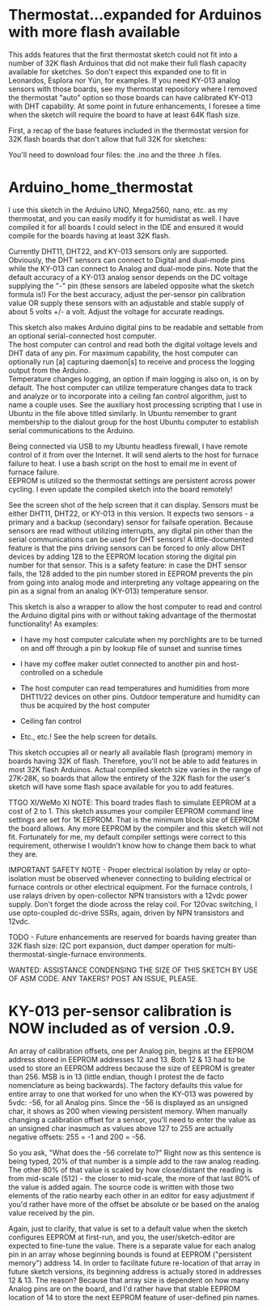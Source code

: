 # Thermostat...expanded for Arduinos with more flash available
This adds features that the first thermostat sketch could not fit into a number of 32K flash Arduinos that did not make 
their full flash capacity available for sketches. So don't expect this expanded one to fit in Leonardos, Esplora nor Yún, for examples.  If you need KY-013 analog sensors with those boards, see my thermostat repository where I removed the thermostat "auto" option so those boards can have calibrated KY-013 with DHT capability.  At some point in future enhancements, I foresee a time when the sketch will require the board to have at least 64K flash size.

First, a recap of the base features included in the thermostat version for 32K flash boards that don't allow that full 
32K for sketches:

You'll need to download four files: the .ino and the three .h files.  

# Arduino_home_thermostat
I use this sketch in the Arduino UNO, Mega2560, nano, etc. as my thermostat, and you can easily modify
it for humidistat as well.  I have compiled it for all boards I could select in the IDE and ensured it would compile for 
the boards having at least 32K flash.

Currently DHT11, DHT22, and KY-013 sensors only are supported.  Obviously, the DHT sensors can connect to Digital and 
dual-mode pins while the KY-013 can connect to Analog and dual-mode pins. Note that the default accuracy of a KY-013 analog sensor depends on the DC voltage supplying the "-" pin (these sensors are labeled opposite what the sketch formula is!)
For the best accuracy, adjust the per-sensor pin calibration value OR supply these sensors with an adjustable and stable supply of about 5 volts +/- a volt.  Adjust the voltage for accurate readings.

This sketch also makes Arduino digital pins to be readable and settable from an optional serial-connected host computer.  
The host computer can control and read both the digital voltage levels and DHT data of any pin.  For maximum capability, 
the host computer can optionally run [a] capturing daemon[s] to receive and process the logging output from the Arduino.  
Temperature changes logging, an option if main logging is also on, is on by default.  The host computer can utilize 
temperature changes data to track and analyze or to incorporate into a ceiling fan control algorithm, just to name a couple
uses.  See the auxiliary host processing scripting that I use in Ubuntu in the file above titled similarly.  In Ubuntu 
remember to grant membership to the dialout group for the host Ubuntu computer to establish serial communications to the 
Arduino.

Being connected via USB to my Ubuntu headless firewall, I have remote control of it from over the Internet.  It will send 
alerts to the host for furnace failure to heat. I use a bash script on the host to email me in event of furnace failure.  
EEPROM is utilized so the thermostat settings are persistent across power cycling.  I even update the compiled sketch into 
the board remotely!

See the screen shot of the help screen that it can display.  Sensors must be either DHT11, DHT22, or KY-013 in this version.  It expects two sensors - a primary and a backup (secondary) sensor for failsafe operation.  Because sensors are
read without utilizing interrupts, any digital pin other than the serial communications can be used for DHT sensors!  A
little-documented feature is that the pins driving sensors can be forced to only allow DHT devices by adding 128 to the
EEPROM location storing the digital pin number for that sensor.  This is a safety feature: in case the DHT sensor fails,
the 128 added to the pin number stored in EEPROM prevents the pin from going into analog mode and interpreting any voltage
appearing on the pin as a signal from an analog (KY-013) temperature sensor.

This sketch is also a wrapper to allow the host computer to read and control the Arduino digital pins with or without taking
advantage of the thermostat functionality!  As examples:

-  I have my host computer calculate when my porchlights are to be turned on and off through a pin by lookup file of sunset
   and sunrise times

-  I have my coffee maker outlet connected to another pin and host-controlled on a schedule 

-  The host computer can read temperatures and humidities from more DHT11/22 devices on other pins.  Outdoor temperature
    and humidity can thus be acquired by the host computer

-  Ceiling fan control

-  Etc., etc.!  See the help screen for details.

This sketch occupies all or nearly all available flash (program) memory in boards having 32K of flash.  Therefore, you'll 
not be able to add features in most 32K flash Arduinos.  Actual compiled sketch size varies in the range of 27K-28K, so 
boards that allow the entirety of the 32K flash for the user's sketch will have some flash space available for you to add 
features.

TTGO XI/WeMo XI NOTE:  This board trades flash to simulate EEPROM at a cost of 2 to 1.  This sketch assumes your compiler 
EEPROM command line settings are set for 1K EEPROM.  That is the minimum block size of EEPROM the board allows.  Any more 
EEPROM by the compiler and this sketch will not fit.  Fortunately for me, my default compiler settings were correct to this
requirement, otherwise I wouldn't know how to change them back to what they are.

IMPORTANT SAFETY NOTE - Proper electrical isolation by relay or opto-isolation must be observed whenever connecting to 
building electrical or furnace controls or other electrical equipment.  For the furnace controls, I use ralays driven by 
open-collector NPN transistors with a 12vdc power supply.  Don't forget the diode across the relay coil.  For 120vac
switching, I use opto-coupled dc-drive SSRs, again, driven by NPN transistors and 12vdc.

TODO - Future enhancements are reserved for boards having greater than 32K flash size: I2C port expansion, duct damper 
operation for multi-thermostat-single-furnace environments.

WANTED:  ASSISTANCE CONDENSING THE SIZE OF THIS SKETCH BY USE OF ASM CODE.  ANY TAKERS?  POST AN ISSUE, PLEASE.

# KY-013 per-sensor calibration is NOW included as of version .0.9.

An array of calibration offsets, one per Analog pin, begins at the EEPROM address stored in EEPROM addresses 12 and 13.
Both 12 & 13 had to be used to store an EEPROM address because the size of EEPROM is greater than 256.  MSB is in 13
(little endian, though I protest the de facto nomenclature as being backwards).  The factory defaults this value for entire
array to one that worked for uno when the KY-013 was powered by 5vdc: -56, for all Analog pins.  Since the -56 is displayed
as an unsigned char, it shows as 200 when viewing persistent memory.  When manually changing a calibration offset for a
sensor, you'll need to enter the value as an unsigned char inasmuch as values above 127 to 255 are actually negative
offsets: 255 = -1 and 200 = -56.

So you ask, "What does the -56 correlate to?"  Right now as this sentence is being typed, 20% of that number is a simple
add to the raw analog reading.  The other 80% of that value is scaled by how close/distant the reading is from mid-scale
(512) - the closer to mid-scale, the more of that last 80% of the value is added again.  The source code is written with
those two elements of the ratio nearby each other in an editor for easy adjustment if you'd rather have more of the offset
 be absolute or be based on the analog value received by the pin.

Again, just to clarify, that value is set to a default value when the sketch configures EEPROM at first-run, and you, the
user/sketch-editor are expected to fine-tune the value.  There is a separate value for each analog pin in an array whose
beginning bounds is found at EEPROM ("persistent memory") address 14.  In order to facilitate future re-location of that
array in future sketch versions, its beginning address is actually stored in addresses 12 & 13. The reason?  Because that
array size is dependent on how many Analog pins are on the board, and I'd rather have that stable EEPROM location of 14 to
store the next EEPROM feature of user-defined pin names.

